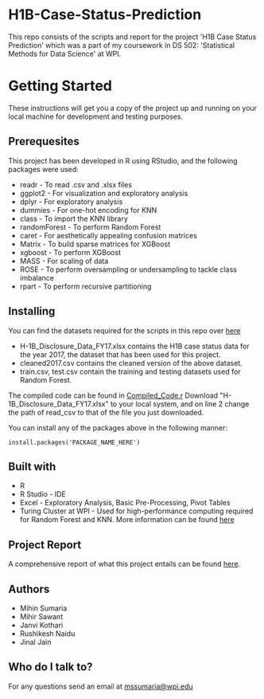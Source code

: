 # H1B-Case-Status-Prediction
This repo consists of the scripts and report for the project 'H1B Case Status Prediction' which was a part of my coursework in DS 502: 'Statistical Methods for Data Science' at WPI.

# Getting Started
These instructions will get you a copy of the project up and running on your local machine for development and testing purposes.

## Prerequesites
This project has been developed in R using RStudio, and the following packages were used:
* readr - To read .csv and .xlsx files
* ggplot2 - For visualization and exploratory analysis
* dplyr - For exploratory analysis
* dummies - For one-hot encoding for KNN
* class - To import the KNN library
* randomForest - To perform Random Forest
* caret - For aesthetically appealing confusion matrices
* Matrix - To build sparse matrices for XGBoost
* xgboost - To perform XGBoost
* MASS - For scaling of data
* ROSE - To perform oversampling or undersampling to tackle class imbalance
* rpart - To perform recursive partitioning


## Installing
You can find the datasets required for the scripts in this repo over [here](https://drive.google.com/open?id=1PAzQtZJvMx3QbzURiCBhaOs409A_MTLN)
* H-1B_Disclosure_Data_FY17.xlsx contains the H1B case status data for the year 2017, the dataset that has been used for this project.
* cleaned2017.csv contains the cleaned version of the above dataset.
* train.csv, test.csv contain the training and testing datasets used for Random Forest.

The compiled code can be found in [Compiled_Code.r](https://github.com/mihinsumaria/H1B-Case-Status-Prediction/blob/master/Compiled_Code.r)
Download "H-1B_Disclosure_Data_FY17.xlsx" to your local system, and on line 2 change the path of read_csv to that of the file you just downloaded.

You can install any of the packages above in the following manner:
```
install.packages('PACKAGE_NAME_HERE')
```

## Built with
* R
* R Studio - IDE
* Excel - Exploratory Analysis, Basic Pre-Processing, Pivot Tables
* Turing Cluster at WPI - Used for high-performance computing required for Random Forest and KNN. More information can be found [here](http://arc.wpi.edu/resources/hardware/hpc-clusters/)

## Project Report
A comprehensive report of what this project entails can be found [here](https://github.com/mihinsumaria/H1B-Case-Status-Prediction/blob/master/DS%20502%20Report.pdf).

## Authors
* Mihin Sumaria
* Mihir Sawant
* Janvi Kothari
* Rushikesh Naidu
* Jinal Jain

## Who do I talk to?
For any questions send an email at mssumaria@wpi.edu



